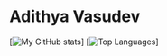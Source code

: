 # Adithya Vasudev

[![My GitHub stats](https://github-readme-stats.vercel.app/api?username=adithya-gv)]
[![Top Languages](https://github-readme-stats.vercel.app/api/top-langs/?username=adithya-gv)]
